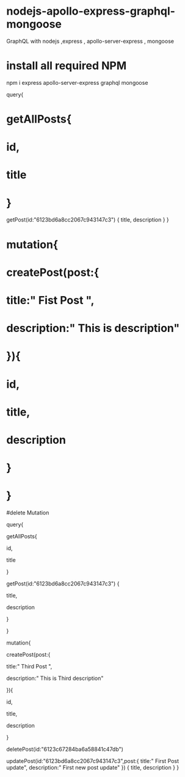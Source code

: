 # nodejs-apollo-express-graphql-mongoose

GraphQL with nodejs ,express , apollo-server-express , mongoose

# install all required NPM

npm i express apollo-server-express graphql mongoose

query{

# getAllPosts{

# id,

# title

# }

getPost(id:"6123bd6a8cc2067c943147c3") {
title,
description
}
}

# mutation{

# createPost(post:{

# title:" Fist Post ",

# description:" This is description"

# }){

# id,

# title,

# description

# }

# }

#delete Mutation

query{

getAllPosts{

id,

title

}

getPost(id:"6123bd6a8cc2067c943147c3") {

title,

description

}

}

mutation{

createPost(post:{

title:" Third Post ",

description:" This is Third description"

}){

id,

title,

description

}

deletePost(id:"6123c67284ba6a58841c47db")

updatePost(id:"6123bd6a8cc2067c943147c3",post:{
title:" First Post update",
description:" First new post update"
}) {
title,
description
}
}
